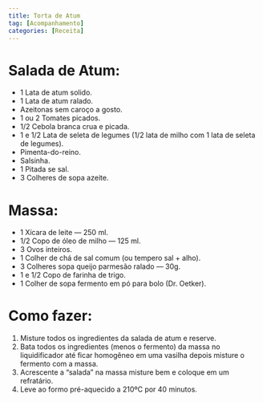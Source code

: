 ```yaml
---
title: Torta de Atum
tag: [Acompanhamento]
categories: [Receita]
---  
```

# Salada de Atum:

- 1 Lata de atum solido.
- 1 Lata de atum ralado.
- Azeitonas sem caroço a gosto.
- 1 ou 2 Tomates picados.
- 1/2 Cebola branca crua e picada.
- 1 e 1/2 Lata de seleta de legumes (1/2 lata de milho com 1 lata de seleta de legumes).
- Pimenta-do-reino.
- Salsinha.
- 1 Pitada se sal.
- 3 Colheres de sopa azeite.

# Massa:

- 1 Xícara de leite — 250 ml.
- 1/2 Copo de óleo de milho — 125 ml.
- 3 Ovos inteiros.
- 1 Colher de chá de sal comum (ou tempero sal + alho).
- 3 Colheres sopa queijo parmesão ralado — 30g.
- 1 e 1/2 Copo de farinha de trigo.
- 1 Colher de sopa fermento em pó para bolo (Dr. Oetker).

# Como fazer:

1. Misture todos os ingredientes da salada de atum e reserve.
2. Bata todos os ingredientes (menos o fermento) da massa no liquidificador até ficar homogêneo em uma vasilha depois misture o fermento com a massa.
3. Acrescente a “salada” na massa misture bem e coloque em um refratário.
4. Leve ao formo pré-aquecido a 210ºC por 40 minutos.